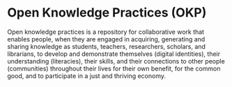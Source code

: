 # Open Knowledge Practices (OKP)
Open knowledge practices is a repository for collaborative work that enables people, when they are engaged in acquiring, generating and sharing knowledge as students, teachers, researchers, scholars, and librarians, to develop and demonstrate themselves (digital identities), their understanding (literacies), their skills, and their connections to other people (communities) throughout their lives for their own benefit, for the common good, and to participate in a just and thriving economy.
